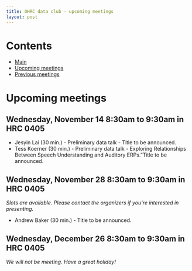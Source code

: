 ```yaml
---
title: OHRC data club - upcoming meetings
layout: post
---
```

# Contents

* [Main](index.md)
* [Upcoming meetings](upcoming.md)
* [Previous meetings](prior.md)

# Upcoming meetings

## Wednesday, November 14 8:30am to 9:30am in HRC 0405
* Jesyin Lai (30 min.) - Preliminary data talk - Title to be announced.
* Tess Koerner (30 min.) - Preliminary data talk - Exploring Relationships Between Speech Understanding and Auditory ERPs.”Title to be announced.

## Wednesday, November 28 8:30am to 9:30am in HRC 0405
*Slots are available. Please contact the organizers if you're interested in
presenting.*
* Andrew Baker (30 min.) - Title to be announced.

## Wednesday, December 26 8:30am to 9:30am in HRC 0405
*We will not be meeting. Have a great holiday!*
